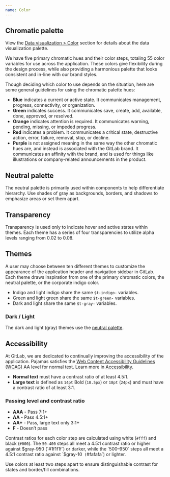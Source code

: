 ```yaml
---
name: Color
---
```


## Chromatic palette

<note>View the [Data visualization > Color](/data-visualization/color) section for details about the data visualization palette.</note>

We have five primary chromatic hues and their color steps, totaling 55 color variables for use across the application. These colors give flexibility during the design process, while also providing a harmonious palette that looks consistent and in-line with our brand styles.

Though deciding which color to use depends on the situation, here are some general guidelines for using the chromatic palette hues:

- **Blue** indicates a current or active state. It communicates management, progress, connectivity, or organization.
- **Green** indicates success. It communicates save, create, add, available, done, approved, or resolved.
- **Orange** indicates attention is required. It communicates warning, pending, missing, or impeded progress.
- **Red** indicates a problem. It communicates a critical state, destructive action, error, failure, removal, stop, or decline.
- **Purple** is not assigned meaning in the same way the other chromatic hues are, and instead is associated with the GitLab brand. It communicates an affinity with the brand, and is used for things like illustrations or company-related announcements in the product.

<div class="gl-display-grid gl-grid-template-columns-2 gl-gap-7 gl-mb-11">
  <color-palette
    class="md"
    background-class-prefix="c-background-"
    name="Blue"
    :shades="[
      {
        name: 'blue-50',
        code: '#e9f3fc',
      },
      {
        name: 'blue-100',
        code: '#cbe2f9',
      },
      {
        name: 'blue-200',
        code: '#9dc7f1',
      },
      {
        name: 'blue-300',
        code: '#63a6e9',
      },
      {
        name: 'blue-400',
        code: '#428fdc',
      },
      {
        name: 'blue-500',
        code: '#1f75cb',
        classes: ['color-priority', 'f-inverted']
      },
      {
        name: 'blue-600',
        code: '#1068bf',
        classes: ['f-inverted']
      },
      {
        name: 'blue-700',
        code: '#0b5cad',
        classes: ['f-inverted']
      },
      {
        name: 'blue-800',
        code: '#064787',
        classes: ['f-inverted']
      },
      {
        name: 'blue-900',
        code: '#033464',
        classes: ['f-inverted']
      },
      {
        name: 'blue-950',
        code: '#002850',
        classes: ['f-inverted']
      },
    ]"
    show-contrast-scores></color-palette>
  <color-palette
    class="md"
    background-class-prefix="c-background-"
    name="Green"
    :shades="[
      {
        name: 'green-50',
        code: '#ecf4ee',
      },
      {
        name: 'green-100',
        code: '#c3e6cd',
      },
      {
        name: 'green-200',
        code: '#91d4a8',
      },
      {
        name: 'green-300',
        code: '#52b87a',
      },
      {
        name: 'green-400',
        code: '#2da160',
      },
      {
        name: 'green-500',
        code: '#108548',
        classes: ['color-priority', 'f-inverted']
      },
      {
        name: 'green-600',
        code: '#217645',
        classes: ['f-inverted']
      },
      {
        name: 'green-700',
        code: '#24663b',
        classes: ['f-inverted']
      },
      {
        name: 'green-800',
        code: '#0d532a',
        classes: ['f-inverted']
      },
      {
        name: 'green-900',
        code: '#0a4020',
        classes: ['f-inverted']
      },
      {
        name: 'green-950',
        code: '#072b15',
        classes: ['f-inverted']
      },
    ]"
    show-contrast-scores></color-palette>
  <color-palette
    class="md"
    background-class-prefix="c-background-"
    name="Orange"
    :shades="[
      {
        name: 'orange-50',
        code: '#fdf1dd',
      },
      {
        name: 'orange-100',
        code: '#f5d9a8',
      },
      {
        name: 'orange-200',
        code: '#e9be74',
      },
      {
        name: 'orange-300',
        code: '#d99530',
      },
      {
        name: 'orange-400',
        code: '#c17d10',
      },
      {
        name: 'orange-500',
        code: '#ab6100',
        classes: ['color-priority', 'f-inverted']
      },
      {
        name: 'orange-600',
        code: '#9e5400',
        classes: ['f-inverted']
      },
      {
        name: 'orange-700',
        code: '#8f4700',
        classes: ['f-inverted']
      },
      {
        name: 'orange-800',
        code: '#703800',
        classes: ['f-inverted']
      },
      {
        name: 'orange-900',
        code: '#5c2900',
        classes: ['f-inverted']
      },
      {
        name: 'orange-950',
        code: '#421f00',
        classes: ['f-inverted']
      },
    ]"
    show-contrast-scores></color-palette>
  <color-palette
    class="md"
    background-class-prefix="c-background-"
    name="Red"
    :shades="[
      {
        name: 'red-50',
        code: '#fcf1ef',
      },
      {
        name: 'red-100',
        code: '#fdd4cd',
      },
      {
        name: 'red-200',
        code: '#fcb5aa',
      },
      {
        name: 'red-300',
        code: '#f57f6c',
      },
      {
        name: 'red-400',
        code: '#ec5941',
      },
      {
        name: 'red-500',
        code: '#dd2b0e',
        classes: ['color-priority', 'f-inverted']
      },
      {
        name: 'red-600',
        code: '#c91c00',
        classes: ['f-inverted']
      },
      {
        name: 'red-700',
        code: '#ae1800',
        classes: ['f-inverted']
      },
      {
        name: 'red-800',
        code: '#8d1300',
        classes: ['f-inverted']
      },
      {
        name: 'red-900',
        code: '#660e00',
        classes: ['f-inverted']
      },
      {
        name: 'red-950',
        code: '#4d0a00',
        classes: ['f-inverted']
      },
    ]"
    show-contrast-scores></color-palette>
  <color-palette
    class="col col-50 md gl-mt-7"
    background-class-prefix="c-background-"
    name="Purple"
    :shades="[
      {
        name: 'purple-50',
        code: '#f4f0ff',
      },
      {
        name: 'purple-100',
        code: '#e1d8f9',
      },
      {
        name: 'purple-200',
        code: '#cbbbf2',
      },
      {
        name: 'purple-300',
        code: '#ac93e6',
      },
      {
        name: 'purple-400',
        code: '#9475db',
      },
      {
        name: 'purple-500',
        code: '#7b58cf',
        classes: ['color-priority', 'f-inverted']
      },
      {
        name: 'purple-600',
        code: '#694cc0',
        classes: ['f-inverted']
      },
      {
        name: 'purple-700',
        code: '#5943b6',
        classes: ['f-inverted']
      },
      {
        name: 'purple-800',
        code: '#453894',
        classes: ['f-inverted']
      },
      {
        name: 'purple-900',
        code: '#2f2a6b',
        classes: ['f-inverted']
      },
      {
        name: 'purple-950',
        code: '#232150',
        classes: ['f-inverted']
      },
    ]"
    show-contrast-scores></color-palette>
</div>

<div class="gl-display-grid gl-grid-template-columns-2 gl-gap-7 gl-mb-11">
  <div class="md">

## Neutral palette

The neutral palette is primarily used within components to help differentiate hierarchy. Use shades of gray as backgrounds, borders, and shadows to emphasize areas or set them apart.

<color-palette
    background-class-prefix="c-background-"
    :shades="[
      {
        name: 'white',
        code: '#ffffff',
      },
      {
        name: 'gray-10',
        code: '#f5f5f5',
      },
      {
        name: 'gray-50',
        code: '#f0f0f0',
      },
      {
        name: 'gray-100',
        code: '#dbdbdb',
      },
      {
        name: 'gray-200',
        code: '#bfbfbf',
      },
      {
        name: 'gray-300',
        code: '#999999',
      },
      {
        name: 'gray-400',
        code: '#868686',
      },
      {
        name: 'gray-500',
        code: '#666666',
        classes: ['f-inverted']
      },
      {
        name: 'gray-600',
        code: '#5e5e5e',
        classes: ['f-inverted']
      },
      {
        name: 'gray-700',
        code: '#525252',
        classes: ['f-inverted']
      },
      {
        name: 'gray-800',
        code: '#404040',
        classes: ['f-inverted']
      },
      {
        name: 'gray-900',
        code: '#303030',
        classes: ['f-inverted']
      },
      {
        name: 'gray-950',
        code: '#1f1f1f',
        classes: ['f-inverted']
      },
      {
        name: 'black',
        code: '#000000',
        classes: ['f-inverted']
      },
    ]"
    show-contrast-scores></color-palette>

  </div>

  <div class="md">

## Transparency

Transparency is used only to indicate hover and active states within themes. Each theme has a series of four transparencies to utilize alpha levels ranging from 0.02 to 0.08.

<color-palette
    :shades="[
      {
        name: 't-gray-a-02',
        code: 'rgba($black, 0.02)',
      },
      {
        name: 't-gray-a-04',
        code: 'rgba($black, 0.04)',
      },
      {
        name: 't-gray-a-06',
        code: 'rgba($black, 0.06)',
      },
      {
        name: 't-gray-a-08',
        code: 'rgba($black, 0.08)',
      },
      {
        name: 't-gray-a-24',
        code: 'rgba($black, 0.24)',
      },
    ]"></color-palette>

  </div>
</div>

## Themes

A user may choose between ten different themes to customize the appearance of the application header and navigation sidebar in GitLab. Each theme draws inspiration from one of the primary chromatic colors, the neutral palette, or the corporate indigo color.

- Indigo and light indigo share the same `$t-indigo-` variables.
- Green and light green share the same `$t-green-` variables.
- Dark and light share the same `$t-gray-` variables.

<div class="gl-display-grid gl-grid-template-columns-4 gl-gap-7 gl-mb-6">
  <color-palette
    name="Indigo / Light indigo"
    class="md"
    :shades="[
      {
        name: 't-indigo-50',
        code: '#f1f1ff',
      },
      {
        name: 't-indigo-100',
        code: '#dbdbf8',
      },
      {
        name: 't-indigo-200',
        code: '#c7c7f2',
      },
      {
        name: 't-indigo-300',
        code: '#a2a2e6',
      },
      {
        name: 't-indigo-400',
        code: '#8181d7',
      },
      {
        name: 't-indigo-500',
        code: '#6666c4',
        classes: ['f-inverted']
      },
      {
        name: 't-indigo-600',
        code: '#5252b5',
        classes: ['f-inverted']
      },
      {
        name: 't-indigo-700',
        code: '#41419f',
        classes: ['f-inverted']
      },
      {
        name: 't-indigo-800',
        code: '#303083',
        classes: ['f-inverted']
      },
      {
        name: 't-indigo-900',
        code: '#222261',
        classes: ['f-inverted']
      },
      {
        name: 't-indigo-950',
        code: '#14143d',
        classes: ['f-inverted']
      },
    ]"></color-palette>
  <color-palette
    name="Blue"
    class="md"
    :shades="[
      {
        name: 't-blue-50',
        code: '#cdd8e3',
      },
      {
        name: 't-blue-100',
        code: '#b9cadc',
      },
      {
        name: 't-blue-200',
        code: '#a6bdd5',
      },
      {
        name: 't-blue-300',
        code: '#81a5c9',
      },
      {
        name: 't-blue-400',
        code: '#628eb9',
      },
      {
        name: 't-blue-500',
        code: '#4977a5',
        classes: ['f-inverted']
      },
      {
        name: 't-blue-600',
        code: '#346596',
        classes: ['f-inverted']
      },
      {
        name: 't-blue-700',
        code: '#235180',
        classes: ['f-inverted']
      },
      {
        name: 't-blue-800',
        code: '#153c63',
        classes: ['f-inverted']
      },
      {
        name: 't-blue-900',
        code: '#0b2640',
        classes: ['f-inverted']
      },
      {
        name: 't-blue-950',
        code: '#04101c',
        classes: ['f-inverted']
      },
    ]"></color-palette>
  <color-palette
    name="Light blue"
    class="md"
    :shades="[
      {
        name: 't-light-blue-50',
        code: '#dde6ee',
      },
      {
        name: 't-light-blue-100',
        code: '#c1d4e6',
      },
      {
        name: 't-light-blue-200',
        code: '#a0bedc',
      },
      {
        name: 't-light-blue-300',
        code: '#74a3d3',
      },
      {
        name: 't-light-blue-400',
        code: '#4f8bc7',
      },
      {
        name: 't-light-blue-500',
        code: '#3476b9',
        classes: ['f-inverted']
      },
      {
        name: 't-light-blue-600',
        code: '#2268ae',
        classes: ['f-inverted']
      },
      {
        name: 't-light-blue-700',
        code: '#145aa1',
        classes: ['f-inverted']
      },
      {
        name: 't-light-blue-800',
        code: '#0e4d8d',
        classes: ['f-inverted']
      },
      {
        name: 't-light-blue-900',
        code: '#0c4277',
        classes: ['f-inverted']
      },
      {
        name: 't-light-blue-950',
        code: '#0a3764',
        classes: ['f-inverted']
      },
    ]"></color-palette>
  <color-palette
    name="Green / Light green"
    class="md"
    :shades="[
      {
        name: 't-green-50',
        code: '#dde9de',
      },
      {
        name: 't-green-100',
        code: '#b1d6b5',
      },
      {
        name: 't-green-200',
        code: '#8cc497',
      },
      {
        name: 't-green-300',
        code: '#69af7d',
      },
      {
        name: 't-green-400',
        code: '#499767',
      },
      {
        name: 't-green-500',
        code: '#308258',
        classes: ['f-inverted']
      },
      {
        name: 't-green-600',
        code: '#25744c',
        classes: ['f-inverted']
      },
      {
        name: 't-green-700',
        code: '#1b653f',
        classes: ['f-inverted']
      },
      {
        name: 't-green-800',
        code: '#155635',
        classes: ['f-inverted']
      },
      {
        name: 't-green-900',
        code: '#0e4328',
        classes: ['f-inverted']
      },
      {
        name: 't-green-950',
        code: '#052e19',
        classes: ['f-inverted']
      },
    ]"></color-palette>
  <color-palette
    name="Red"
    class="md"
    :shades="[
      {
        name: 't-red-50',
        code: '#f4e9e7',
      },
      {
        name: 't-red-100',
        code: '#ecd3d0',
      },
      {
        name: 't-red-200',
        code: '#e3bab5',
      },
      {
        name: 't-red-300',
        code: '#d59086',
      },
      {
        name: 't-red-400',
        code: '#c66e60',
      },
      {
        name: 't-red-500',
        code: '#ad4a3b',
        classes: ['f-inverted']
      },
      {
        name: 't-red-600',
        code: '#a13322',
        classes: ['f-inverted']
      },
      {
        name: 't-red-700',
        code: '#8f2110',
        classes: ['f-inverted']
      },
      {
        name: 't-red-800',
        code: '#761405',
        classes: ['f-inverted']
      },
      {
        name: 't-red-900',
        code: '#580d02',
        classes: ['f-inverted']
      },
      {
        name: 't-red-950',
        code: '#380700',
        classes: ['f-inverted']
      },
    ]"></color-palette>
  <color-palette
    name="Light red"
    class="md"
    :shades="[
      {
        name: 't-light-red-50',
        code: '#faf2f1',
      },
      {
        name: 't-light-red-100',
        code: '#f6d9d5',
      },
      {
        name: 't-light-red-200',
        code: '#ebada2',
      },
      {
        name: 't-light-red-300',
        code: '#e07f6f',
      },
      {
        name: 't-light-red-400',
        code: '#d36250',
      },
      {
        name: 't-light-red-500',
        code: '#c24b38',
        classes: ['f-inverted']
      },
      {
        name: 't-light-red-600',
        code: '#b53a26',
        classes: ['f-inverted']
      },
      {
        name: 't-light-red-700',
        code: '#a02e1c',
        classes: ['f-inverted']
      },
      {
        name: 't-light-red-800',
        code: '#8b2212',
        classes: ['f-inverted']
      },
      {
        name: 't-light-red-900',
        code: '#751709',
        classes: ['f-inverted']
      },
      {
        name: 't-light-red-950',
        code: '#5c1105',
        classes: ['f-inverted']
      },
    ]"></color-palette>
  <div class="md">
    <h3>Dark / Light</h3>
    <p>The dark and light (gray) themes use the <a href="#neutral-palette">neutral palette</a>.</p>
  </div>
</div>

## Accessibility

At GitLab, we are dedicated to continually improving the accessibility of the application. Pajamas satisfies the [Web Content Accessibility Guidelines (WCAG)](https://www.w3.org/TR/2008/REC-WCAG20-20081211/#visual-audio-contrast-contrast) AA level for normal text. Learn more in [Accessibility](/accessibility/a11y).

- **Normal text** must have a contrast ratio of at least 4.5:1.
- **Large text** is defined as `14pt` Bold (`18.5px`) or `18pt` (`24px`) and must have a contrast ratio of at least 3:1.

### Passing level and contrast ratio

- **AAA** - Pass 7:1+
- **AA** - Pass 4.5:1+
- **AA+** - Pass, large text only 3:1+
- **F** - Doesn’t pass

Contrast ratios for each color step are calculated using white (`#fff`) and black (`#000`). The `50–400` steps all meet a 4.5:1 contrast ratio or higher against $gray-950 (`#1f1f1f`) or darker, while the `500–950` steps all meet a 4.5:1 contrast ratio against `$gray-10` (`#fafafa`) or lighter.

Use colors at least two steps apart to ensure distinguishable contrast for states and border/fill combinations.
